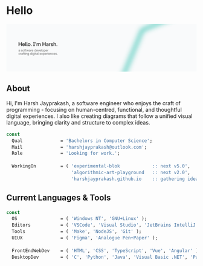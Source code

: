 # Hello

<picture>
  <source media="(prefers-color-scheme: dark)" srcset="./assets/profile-greeting-dark-raster.png">
  <source media="(prefers-color-scheme: light)" srcset="./assets/profile-greeting-light-raster.png">
  <img alt="banner" src="./assets/profile-greeting-light-raster.png">
</picture>

## About

Hi, I'm Harsh Jayprakash, a software engineer who enjoys the craft of programming -
focusing on human-centred, functional, and thoughtful digital experiences. I also like
creating diagrams that follow a unified visual language, bringing clarity and structure
to complex ideas.

```pascal
const
  Qual              = 'Bachelors in Computer Science';
  Mail              = 'harshjayprakash@outlook.com';
  Role              = 'Looking for work.';

  WorkingOn         = ( 'experimental-blok            :: next v5.0',
                        'algorithmic-art-playground   :: next v2.0',
                        'harshjayprakash.github.io    :: gathering ideas' );
```

## Current Languages & Tools

```pascal
const
  OS                = ( 'Windows NT', 'GNU+Linux' );
  Editors           = ( 'VSCode', 'Visual Studio', 'JetBrains IntelliJ' );
  Tools             = ( 'Make', 'NodeJS', 'Git' );
  UIUX              = ( 'Figma', 'Analogue Pen+Paper' );

  FrontEndWebDev    = ( 'HTML', 'CSS', 'TypeScript', 'Vue', 'Angular' );
  DesktopDev        = ( 'C', 'Python', 'Java', 'Visual Basic .NET', 'Pascal' );
```
